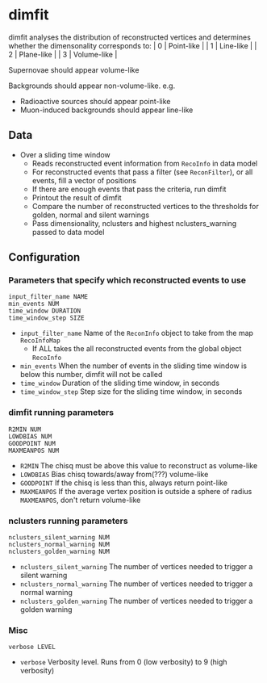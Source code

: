 # dimfit

dimfit analyses the distribution of reconstructed vertices and determines whether the dimensonality corresponds to:
| 0 | Point-like  |
| 1 | Line-like   |
| 2 | Plane-like  |
| 3 | Volume-like |

Supernovae should appear volume-like

Backgrounds should appear non-volume-like. e.g.
* Radioactive sources should appear point-like
* Muon-induced backgrounds should appear line-like

## Data

* Over a sliding time window
  * Reads reconstructed event information from `RecoInfo` in data model
  * For reconstructed events that pass a filter (see `ReconFilter`), or all events, fill a vector of positions
  * If there are enough events that pass the criteria, run dimfit
  * Printout the result of dimfit
  * Compare the number of reconstructed vertices to the thresholds for golden, normal and silent warnings
  * Pass dimensionality, nclusters and highest nclusters_warning passed to data model


## Configuration

### Parameters that specify which reconstructed events to use
```
input_filter_name NAME
min_events NUM
time_window DURATION
time_window_step SIZE
```
* `input_filter_name` Name of the `ReconInfo` object to take from the map `RecoInfoMap`
  * If ALL takes the all reconstructed events from the global object `RecoInfo`
* `min_events` When the number of events in the sliding time window is below this number, dimfit will not be called
* `time_window` Duration of the sliding time window, in seconds
* `time_window_step` Step size for the sliding time window, in seconds

### dimfit running parameters
```
R2MIN NUM
LOWDBIAS NUM
GOODPOINT NUM
MAXMEANPOS NUM
```
* `R2MIN` The chisq must be above this value to reconstruct as volume-like
* `LOWDBIAS` Bias chisq towards/away from(???) volume-like
* `GOODPOINT` If the chisq is less than this, always return point-like
* `MAXMEANPOS` If the average vertex position is outside a sphere of radius `MAXMEANPOS`, don't return volume-like

### nclusters running parameters
```
nclusters_silent_warning NUM
nclusters_normal_warning NUM
nclusters_golden_warning NUM
```
* `nclusters_silent_warning` The number of vertices needed to trigger a silent warning
* `nclusters_normal_warning` The number of vertices needed to trigger a normal warning
* `nclusters_golden_warning` The number of vertices needed to trigger a golden warning

### Misc
```
verbose LEVEL
```
* `verbose` Verbosity level. Runs from 0 (low verbosity) to 9 (high verbosity)
